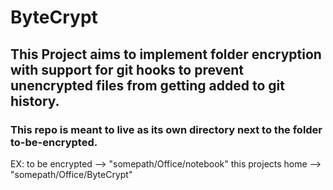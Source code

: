 # ByteCrypt
This Project aims to implement folder encryption with support for git hooks to prevent unencrypted files from getting added to git history.
---
### This repo is meant to live as its own directory next to the folder to-be-encrypted.

EX: to be encrypted --> "somepath/Office/notebook"
    this projects home --> "somepath/Office/ByteCrypt"
